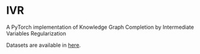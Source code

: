 # IVR
A PyTorch implementation of Knowledge Graph Completion by Intermediate Variables Regularization

Datasets are available in [here](https://drive.google.com/file/d/1fImXxa6trQX7QMOwJatXW-3tzrtzxN4z/view?usp=sharing).
